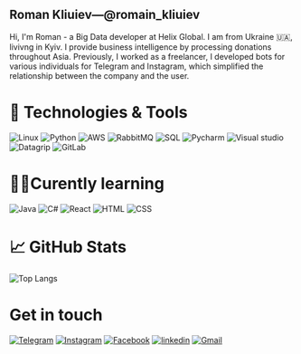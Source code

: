 ## Roman Kliuiev—@romain_kliuiev

Hi, I'm Roman - a Big Data developer at Helix Global. I am from Ukraine 🇺🇦, livivng in Kyiv. I provide business intelligence by processing donations throughout Asia.  Previously, I worked as a freelancer, I developed bots for various individuals for Telegram and Instagram, which simplified the relationship between the company and the user.

# 🔧 Technologies & Tools
![Linux](https://img.shields.io/badge/-Linux-090909?style=for-the-badge&logo=linux)
![Python](https://img.shields.io/badge/-python-090909?style=for-the-badge&logo=Python)
![AWS](https://img.shields.io/badge/-AWS-090909?style=for-the-badge&logo=amazon)
![RabbitMQ](https://img.shields.io/badge/-RabbitMQ-090909?style=for-the-badge&logo=RabbitMQ)
![SQL](https://img.shields.io/badge/-SQL-090909?style=for-the-badge&logo=Postgresql)
![Pycharm](https://img.shields.io/badge/-Pycharm-090909?style=for-the-badge&logo=Pycharm&logoColor=12B32B)
![Visual studio](https://img.shields.io/badge/-Visual%20studio-090909?style=for-the-badge&logo=visual-studio-code)
![Datagrip](https://img.shields.io/badge/-Datagrip-090909?style=for-the-badge&logo=Datagrip&logoColor=8C00AD)
![GitLab](https://img.shields.io/badge/-Gitlab-090909?style=for-the-badge&logo=Gitlab)

# 👨‍🎓Curently learning 
![Java](https://img.shields.io/badge/-Java-090909?style=for-the-badge&logo=java&logoColor=ED8B00)
![C#](https://img.shields.io/badge/-C%23-090909?style=for-the-badge&logo=c-sharp&logoColor=AC00C0)
![React](https://img.shields.io/badge/-React%20JS-090909?style=for-the-badge&logo=React)
![HTML](https://img.shields.io/badge/-HTML5-090909?style=for-the-badge&logo=html5)
![CSS](https://img.shields.io/badge/-CSS-090909?style=for-the-badge&logo=CSS3&logoColor=blue)
# 📈 GitHub Stats
![Top Langs](https://github-readme-stats.vercel.app/api/top-langs/?username=romakl&layout=compact&theme=github_dark&hide_title=true)
# Get in touch
[![Telegram](https://img.shields.io/badge/-Telegram-090909?style=for-the-badge&logo=telegram)](https://t.me/romainkl)
[![Instagram](https://img.shields.io/badge/-Instagram-090909?style=for-the-badge&logo=instagram)](https://www.instagram.com/romain_kliuiev/)
[![Facebook](https://img.shields.io/badge/-Facebook-090909?style=for-the-badge&logo=facebook)](https://www.facebook.com/Romainkliuiev/)
[![linkedin](https://img.shields.io/badge/-linkedin-090909?style=for-the-badge&logo=linkedin&logoColor=blue)](https://www.linkedin.com/in/roman-kliuiev-605a0114b)
[![Gmail](https://img.shields.io/badge/-Gmail-090909?style=for-the-badge&logo=gmail)](https://mailhide.io/e/t0ToVKfS)
